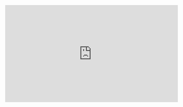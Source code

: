 <iframe width="560" height="315" src="https://www.youtube.com/embed/Bv25Dwe84g0" frameborder="0" allowfullscreen></iframe>

